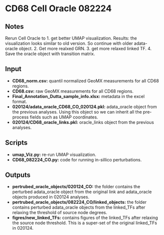 # CD68 Cell Oracle 082224
## Notes
Rerun Cell Oracle to 
    1. get better UMAP visualization. Results: the visualization looks similar to old version. So continue with older adata-oracle object. 
    2. Get more realxed GRN. 
    3. get more relaxed linked TF. 
    4. Save the oracle object with transition matrix. 

## Input
* **CD68_norm.csv:** quantil normalized GeoMX measurements for all CD68 regions.
* **CD68.csv:** raw GeoMX measurements for all CD68 regions.
* **Final_Annotation_Dutta_sample_info.xlsx:** metadata in the excel format. 
* **020124/adata_oracle_CD68_CO_020124.pkl:** adata_oracle object from the previous analyses. Using this object so we can inherit all the pre-process fields such as UMAP coordinates. 
* **020124/CD68_oracle_links.pkl:** oracle_links object from the previous analyses. 

## Scripts
* **umap_Viz.py:** re-run UMAP visualization. 
* **CD68_082224_CO.py:** code for running in-sillico perturbations.

## Outputs
* **pertrubed_oracle_objects/020124_CO:** the folder contains the perturbed adata_oracle object from the original link and adata_oracle objects produced in 020124 analyses. 
* **pertrubed_oracle_objects/082224_CO/linked_objects:** the folder contains perturbed adata_oracle objects from the linked_TFs after relaxing the threshold of source node degrees. 
* **figres/new_linked_TFs:** contains figures of the linked_TFs after relaxing the source node threshold. This is a super-set of the original linked_TFs in 020124.